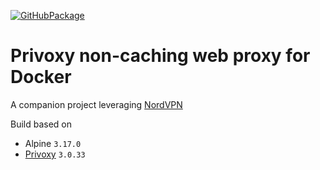 [![GitHubPackage][GitHubPackageBadge]][GitHubLink]

# Privoxy non-caching web proxy for Docker

A companion project leveraging [NordVPN](https://github.com/tmknight/docker-nordvpn)

Build based on

- Alpine `3.17.0`
- [Privoxy](https://www.privoxy.org/) `3.0.33`

[GitHubPackageBadge]: https://github.com/tmknight/docker-privoxy/actions/workflows/github-package.yml/badge.svg
[GitHubLink]: https://github.com/tmknight/docker-privoxy

